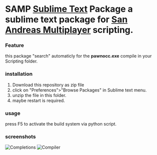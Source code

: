 
<h1>SAMP <a href="http://www.sublimetext.com">Sublime Text</a> Package
a sublime text package for <a href="http://www.sa-mp.com">San Andreas Multiplayer</a> scripting.</h1>

<h3>Feature</h3>
this package "search" automaticly for the <strong>pawnocc.exe</strong> compile in your Scripting folder.

<h3>installation</h3>

1. Download this repository as zip file
2. click on "Preferences">"Browse Packages" in Sublime text menu.
3. unzip the file in this folder.
4. maybe restart is required.

<h3>usage</h3>

press F5 to activate the build system via python script. 


<h3>screenshots</h3>
<img src="http://dev.concil.me/images/samp_sublime_text.jpg" alt="Completions"/>
<img src="http://dev.concil.me/images/samp_sublime_text2.jpg" alt="Compiler"/>

